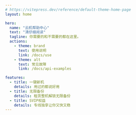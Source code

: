 ```yaml
---
# https://vitepress.dev/reference/default-theme-home-page
layout: home

hero:
  name: "云机帮助中心"
  text: "清仔细阅读"
  tagline: 你需要的和不需要的都在这里。
  actions:
    - theme: brand
      text: 使用说明
      link: /docs/use
    - theme: alt
      text: 常见故障
      link: /docs/api-examples

features:
  - title: 一键新机
    details: 用过的都说好用
  - title: 无限备份
    details: 租赁整机解锁无限备份
  - title: SVIP权益
    details: 专线独享让你又快又稳
---
```


